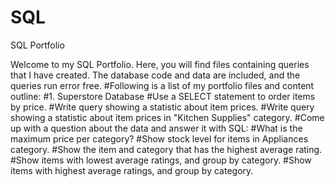# SQL
SQL Portfolio

Welcome to my SQL Portfolio. Here, you will find files containing queries that I have created. 
The database code and data are included, and the queries run error free.
#Following is a list of my portfolio files and content outline:
#1. Superstore Database
#Use a SELECT statement to order items by price.
#Write query showing a statistic about item prices.
#Write query showing a statistic about item prices in "Kitchen Supplies" category.
#Come up with a question about the data and answer it with SQL:
#What is the maximum price per category?
#Show stock level for items in Appliances category.
#Show the item and category that has the highest average rating.
#Show items with lowest average ratings, and group by category.
#Show items with highest average ratings, and group by category.
